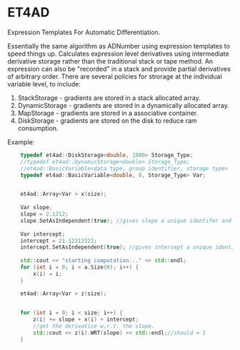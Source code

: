 ET4AD
=====

Expression Templates For Automatic Differentiation. 


Essentially the same algorithm as ADNumber using expression templates to speed things up. Calculates expression level derivatives using intermediate derivative storage rather than the traditional stack or tape method. An expression can also be "recorded" in a stack and provide partial derivatives of arbitrary order. There are several policies for strorage at the individual variable level, to include:

1. StackStorage   - gradients are stored in a stack allocated array.
2. DynamicStorage - gradients are stored in a dynamically allocated array.
3. MapStorage     - gradients are stored in a associative container.
3. DiskStorage    - gradients are stored on the disk to reduce ram consumption.

Example:

```cpp
    typedef et4ad::DiskStorage<double, 1000> Storage_Type;
    //typedef et4ad::DynamicStorage<double> Storage_Type;
    //et4ad::BasicVariable<data type, group identifier, storage type>                      
    typedef et4ad::BasicVariable<double, 0, Storage_Type> Var;


    et4ad::Array<Var > x(size);
    
    Var slope;
    slope = 2.1212;
    slope.SetAsIndependent(true); //gives slope a unique identifer and stops it from recording derivative info.
    
    Var intercept;
    intercept = 21.12312321;
    intercept.SetAsIndependent(true); //gives intercept a unique identifer and stops it from recording derivative info.
    
    std::cout << "starting computation..." << std::endl;
    for (int i = 0; i < a.Size(0); i++) {
        x(i) = i;
    }

    et4ad::Array<Var > z(size);
    

    for (int i = 0; i < size; i++) {
        z(i) += slope + x(i) + intercept;
        //get the derivatice w.r.t. the slope.
        std::cout << z(i).WRT(slope) << std::endl;//should = 1
    }
```

